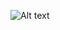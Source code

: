 ![Alt text]([ima/Task-Manager.png](https://github.com/devkokora/Task-Manager-Site/blob/master/img/Task-Manager.png))
